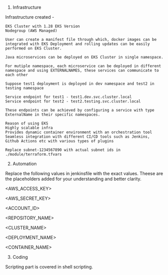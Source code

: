 1. Infrastructure

Infrastructure created -

    EKS Cluster with 1.28 EKS Version
    Nodegroup (AWS Managed)

    User can create a manifest file through which, docker images can be integrated with EKS Deployment and rolling updates can be easily performed on EKS Cluster.

    Java microservices can be deployed on EKS Cluster in single namespace.
    
    For mutiple namespace, each microservice can be deployed in different namespace and using EXTERNALNAMES, these services can communicate to each other

    Suppose test1 deployment is deployed in dev namespace and test2 in testing namespace

    Service endpoint for test1 - test1.dev.svc.cluster.local
    Service endpoint for test2 - test2.testing.svc.cluster.local

    These endpoints can be achieved by configuring a service with type ExternalName in their specific namespaces.

    Reason of using EKS
    Highly scalable infra
    Provides dynamic container environment with an orchestration tool
    Seamless integration with different CI/CD tools such as Jenkins, Github Actions etc with various types of plugins

    Replace subnet-1234567890 with actual subnet ids in ./module/terraform.tfvars


2. Automation


Replace the following values in jenkinsfile with the exact values. Theese are the placeholders added for your understanding and better clarity.

<AWS_ACCESS_KEY>

<AWS_SECRET_KEY>

<REGION>

<ACCOUNT_ID>

<REPOSITORY_NAME>

<CLUSTER_NAME>

<DEPLOYMENT_NAME>

<CONTAINER_NAME>

<NAMESPACE>





3. Coding

Scripting part is covered in shell scripting.
